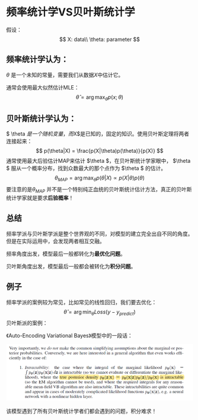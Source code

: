 # 频率统计学VS贝叶斯统计学

假设：
$$
X: data\\
\theta: parameter
$$

## 频率统计学认为：

$\theta$ 是一个未知的常量，需要我们从数据$X$中估计它。

通常会使用最大似然估计MLE：
$$
\hat \theta = \arg \max _\theta p(x;\theta)
$$

## 贝叶斯统计学认为：

$ \theta $是一个随机变量，而$X$是已知的，固定的知识。使用贝叶斯定理将两者连接起来：
$$
p(\theta|X) = \frac{p(X|\theta)p(\theta)}{p(X)}
$$
通常使用最大后验估计MAP来估计 $\theta $，在贝叶斯统计学家眼中， $\theta $ 服从一个概率分布，找到众数最大的那个点作为 $\theta $ 的估计。
$$
\theta_{MAP} =\arg \max _\theta p(\theta|X)\propto p(X|\theta)p(\theta)
$$
要注意的是$\theta_{MAP}$ 并不是一个特别纯正血统的贝叶斯统计估计方法，真正的贝叶斯统计学家就是要求**后验概率**！

## 总结

频率学派与贝叶斯学派是整个世界观的不同，对模型的建立完全出自不同的角度。但是在实际运用中，会发现两者相互交融。

频率角度出发，模型最后一般都转化为**最优化问题**。

贝叶斯角度出发，模型最后一般都会被转化为**积分问题**。

## 例子

频率学派的案例较为常见，比如常见的线性回归，我们要去优化：
$$
\hat \theta =\arg \min _\theta Loss(y-y_{predict})
$$
贝叶斯派的案例：

《Auto-Encoding Variational Bayes》模型中的一段话：

![image-20211222211848738](频率统计学VS贝叶斯统计学.assets/image-20211222211848738.png)

该模型遇到了所有贝叶斯统计学者们都会遇到的问题，积分难求！